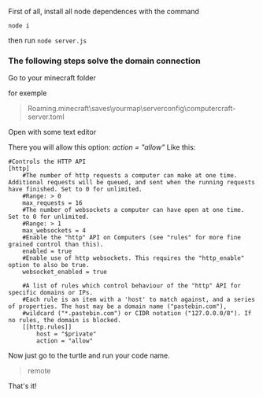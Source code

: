 First of all, install all node dependences with the command

    node i
then run `node server.js`


### The following steps solve the domain connection
Go to your minecraft folder

for exemple
> Roaming\.minecraft\saves\yourmap\serverconfig\computercraft-server.toml

Open with some text editor

There you will allow this option: *action = "allow"*
Like this:

``` 
#Controls the HTTP API
[http]
	#The number of http requests a computer can make at one time. Additional requests will be queued, and sent when the running requests have finished. Set to 0 for unlimited.
	#Range: > 0
	max_requests = 16
	#The number of websockets a computer can have open at one time. Set to 0 for unlimited.
	#Range: > 1
	max_websockets = 4
	#Enable the "http" API on Computers (see "rules" for more fine grained control than this).
	enabled = true
	#Enable use of http websockets. This requires the "http_enable" option to also be true.
	websocket_enabled = true

	#A list of rules which control behaviour of the "http" API for specific domains or IPs.
	#Each rule is an item with a 'host' to match against, and a series of properties. The host may be a domain name ("pastebin.com"),
	#wildcard ("*.pastebin.com") or CIDR notation ("127.0.0.0/8"). If no rules, the domain is blocked.
	[[http.rules]]
		host = "$private"
		action = "allow"
```

Now just go to the turtle and run your code name.

> remote 

That's it!